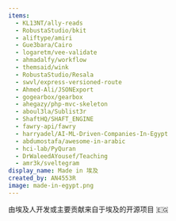 ```yaml
---
items:
  - KL13NT/ally-reads
  - RobustaStudio/bkit
  - aliftype/amiri
  - Gue3bara/Cairo
  - logaretm/vee-validate
  - ahmadalfy/workflow
  - themsaid/wink
  - RobustaStudio/Resala
  - swvl/express-versioned-route
  - Ahmed-Ali/JSONExport
  - gogearbox/gearbox
  - ahegazy/php-mvc-skeleton
  - aboul3la/Sublist3r
  - ShaftHQ/SHAFT_ENGINE
  - fawry-api/fawry
  - harryadel/AI-ML-Driven-Companies-In-Egypt
  - abdumostafa/awesome-in-arabic
  - hci-lab/PyQuran
  - DrWaleedAYousef/Teaching
  - amr3k/sveltegram
display_name: Made in 埃及
created_by: AN4553R
image: made-in-egypt.png
---
```

由埃及人开发或主要贡献来自于埃及的开源项目 🇪🇬
